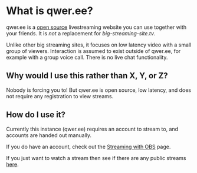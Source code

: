 # What is qwer.ee?

qwer.ee is a [open source](https://github.com/fkaa/qwer) livestreaming
website you can use together with your friends. It is _not_ a
replacement for *big-streaming-site.tv*.

Unlike other big streaming sites, it focuses on low latency video with
a small group of viewers. Interaction is assumed to exist outside of
qwer.ee, for example with a group voice call. There is no live chat
functionality.

## Why would I use this rather than X, Y, or Z?

Nobody is forcing you to! But qwer.ee is open source, low latency, and
does not require any registration to view streams.

## How do I use it?

Currently this instance (qwer.ee) requires an account to stream to,
and accounts are handed out manually.

If you do have an account, check out the [Streaming with
OBS](streaming/streaming-with-obs) page.

If you just want to watch a stream then see if there are any public
streams [here](/streams).
